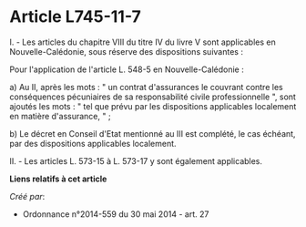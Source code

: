 # Article L745-11-7

I. - Les articles du chapitre VIII du titre IV du livre V sont applicables en Nouvelle-Calédonie, sous réserve des
dispositions suivantes : 

Pour l'application de l'article L. 548-5 en Nouvelle-Calédonie : 

a) Au II, après les mots : " un contrat d'assurances le couvrant contre les conséquences pécuniaires de sa responsabilité
civile professionnelle ", sont ajoutés les mots : " tel que prévu par les dispositions applicables localement en matière
d'assurance, " ; 

b) Le décret en Conseil d'Etat mentionné au III est complété, le cas échéant, par des dispositions applicables localement. 

II. - Les articles L. 573-15 à L. 573-17 y sont également applicables.

**Liens relatifs à cet article**

_Créé par_:

  - Ordonnance n°2014-559 du 30 mai 2014 - art. 27
